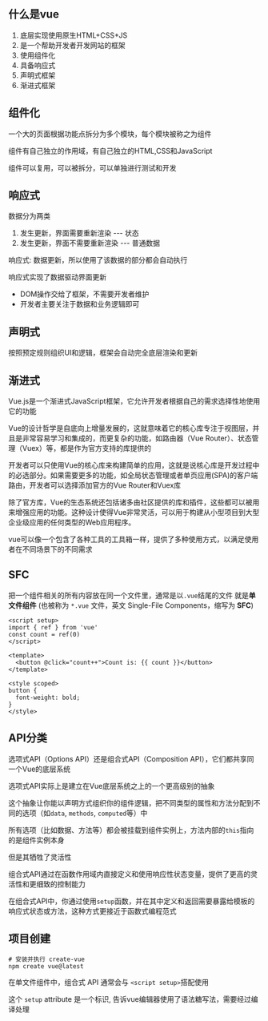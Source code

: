 ## 什么是vue

1. 底层实现使用原生HTML+CSS+JS
2. 是一个帮助开发者开发网站的框架
3. 使用组件化
4. 具备响应式
5. 声明式框架
6. 渐进式框架



## 组件化

一个大的页面根据功能点拆分为多个模块，每个模块被称之为组件

组件有自己独立的作用域，有自己独立的HTML,CSS和JavaScript

组件可以复用，可以被拆分，可以单独进行测试和开发



## 响应式

数据分为两类

1. 发生更新，界面需要重新渲染 ---  状态
2. 发生更新，界面不需要重新渲染 --- 普通数据



响应式:  数据更新，所以使用了该数据的部分都会自动执行 

响应式实现了数据驱动界面更新 

+ DOM操作交给了框架，不需要开发者维护
+ 开发者主要关注于数据和业务逻辑即可



## 声明式

按照预定规则组织UI和逻辑，框架会自动完全底层渲染和更新



## 渐进式

Vue.js是一个渐进式JavaScript框架，它允许开发者根据自己的需求选择性地使用它的功能

Vue的设计哲学是自底向上增量发展的，这就意味着它的核心库专注于视图层，并且是非常容易学习和集成的，而更复杂的功能，如路由器（Vue Router）、状态管理（Vuex）等，都是作为官方支持的库提供的

开发者可以只使用Vue的核心库来构建简单的应用，这就是说核心库是开发过程中的必选部分。如果需要更多的功能，如全局状态管理或者单页应用(SPA)的客户端路由，开发者可以选择添加官方的Vue Router和Vuex库

除了官方库，Vue的生态系统还包括诸多由社区提供的库和插件，这些都可以被用来增强应用的功能。这种设计使得Vue非常灵活，可以用于构建从小型项目到大型企业级应用的任何类型的Web应用程序。

vue可以像一个包含了各种工具的工具箱一样，提供了多种使用方式，以满足使用者在不同场景下的不同需求



## SFC

把一个组件相关的所有内容放在同一个文件里，通常是以`.vue`结尾的文件 就是**单文件组件** (也被称为 `*.vue` 文件，英文 Single-File Components，缩写为 **SFC**)

```vue
<script setup>
import { ref } from 'vue'
const count = ref(0)
</script>

<template>
  <button @click="count++">Count is: {{ count }}</button>
</template>

<style scoped>
button {
  font-weight: bold;
}
</style>
```



## API分类

选项式API（Options API）还是组合式API（Composition API），它们都共享同一个Vue的底层系统



选项式API实际上是建立在Vue底层系统之上的一个更高级别的抽象

这个抽象让你能以声明方式组织你的组件逻辑，把不同类型的属性和方法分配到不同的选项（如`data`, `methods`, `computed`等）中

所有选项（比如数据、方法等）都会被挂载到组件实例上，方法内部的`this`指向的是组件实例本身

但是其牺牲了灵活性



组合式API通过在函数作用域内直接定义和使用响应性状态变量，提供了更高的灵活性和更细致的控制能力

在组合式API中，你通过使用`setup`函数，并在其中定义和返回需要暴露给模板的响应式状态或方法，这种方式更接近于函数式编程范式



## 项目创建

```shell
# 安装并执行 create-vue
npm create vue@latest
```





在单文件组件中，组合式 API 通常会与 `<script setup>`搭配使用

这个 `setup` attribute 是一个标识, 告诉vue编辑器使用了语法糖写法，需要经过编译处理